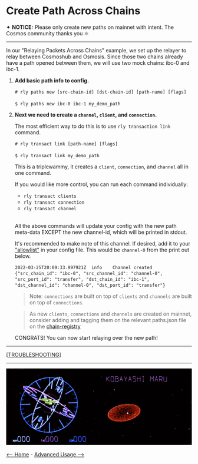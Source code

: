 # Create Path Across Chains

✦ **NOTICE:** Please only create new paths on mainnet with intent. The Cosmos
community thanks you ⚛️

***

In our "Relaying Packets Across Chains" example, we set up the relayer to relay
between Cosmoshub and Osmosis. Since those two chains already have a path opened
between them, we will use two mock chains: ibc-0 and ibc-1.

1. **Add basic path info to config.**

   ```shell
   # rly paths new [src-chain-id] [dst-chain-id] [path-name] [flags]

   $ rly paths new ibc-0 ibc-1 my_demo_path
   ```

2. **Next we need to create a `channel`, `client`, and `connection`.**

   The most efficient way to do this is to use `rly transaction link` command.

   ```shell
   # rly transact link [path-name] [flags]

   $ rly transact link my_demo_path
   ```

   This is a triplewammy, it creates a `client`, `connection`, and `channel` all
   in one command.

   If you would like more control, you can run each command individually:

   - `rly transact clients`
   - `rly transact connection`
   - `rly transact channel`

   <br>

   All the above commands will update your config with the new path meta-data
   EXCEPT the new channel-id, which will be printed in stdout.

   It's recommended to make note of this channel. If desired, add it to your
   ["allowlist"](../README.md#8--configure-the-channel-filter) in your config
   file. This would be `channel-0` from the print out below.

   ```log
   2022-03-25T20:09:33.997921Z	info	Channel created	{"src_chain_id": "ibc-0", "src_channel_id": "channel-0", "src_port_id": "transfer", "dst_chain_id": "ibc-1", "dst_channel_id": "channel-0", "dst_port_id": "transfer"}
   ```

   > Note: `connections` are built on top of `clients` and `channels` are built
   > on top of `connections`.

   > As new `clients`, `connections` and `channels` are created on mainnet,
   > consider adding and tagging them on the relevant paths.json file on the
   > [chain-registry](https://github.com/cosmos/chain-registry)

   CONGRATS! You can now start relaying over the new path!

***

\[[TROUBLESHOOTING](./troubleshooting.md)]

***

<div align="center">

![banner](./images/github-repo-banner.gif)

 </div>

[<-- Home](../README.md) - [Advanced Usage -->](./advanced_usage.md)
